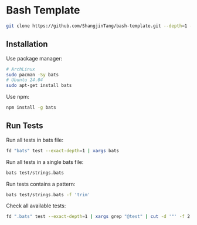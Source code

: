 # Bash Template

```bash
git clone https://github.com/ShangjinTang/bash-template.git --depth=1 --recurse-submodules --shallow-submodules
```

## Installation

Use package manager:

```bash
# ArchLinux
sudo pacman -Sy bats
# Ubuntu 24.04
sudo apt-get install bats
```

Use npm:

```bash
npm install -g bats
```

## Run Tests

Run all tests in bats file:

```bash
fd "bats" test --exact-depth=1 | xargs bats
```

Run all tests in a single bats file:

```bash
bats test/strings.bats
```

Run tests contains a pattern:

```bash
bats test/strings.bats -f 'trim'
```

Check all available tests:

```bash
fd ".bats" test --exact-depth=1 | xargs grep "@test" | cut -d '"' -f 2
```
